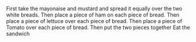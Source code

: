 First take the mayonaise and mustard and spread it equally over the two white breads.
Then place a piece of ham on each piece of bread.
Then place a piece of lettuce over each piece of bread.
Then place a piece of Tomato over each piece of bread.
Then put the two pieces together
Eat the sandwich